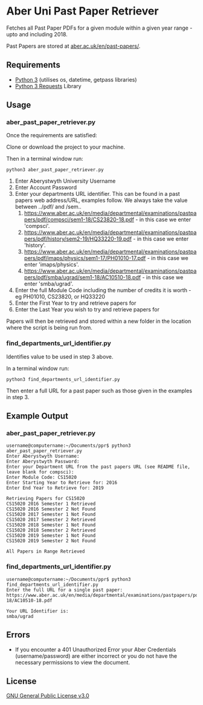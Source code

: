 # Aber Uni Past Paper Retriever
Fetches all Past Paper PDFs for a given module within a given year range - upto and including 2018.

Past Papers are stored at [aber.ac.uk/en/past-papers/](https://www.aber.ac.uk/en/past-papers/).

## Requirements
* [Python 3](https://www.python.org/downloads/) (utilises os, datetime, getpass libraries)
* [Python 3 Requests](https://pypi.org/project/requests/) Library

## Usage
### aber_past_paper_retriever.py
Once the requirements are satisfied:

Clone or download the project to your machine.

Then in a terminal window run:

```
python3 aber_past_paper_retriever.py
```

1) Enter Aberystwyth University Username
2) Enter Account Password
3) Enter your departments URL identifier. This can be found in a past papers web address/URL, examples follow. We always take the value between ../pdf/ and /sem..
    1) <https://www.aber.ac.uk/en/media/departmental/examinations/pastpapers/pdf/compsci/sem1-18/CS23820-18.pdf> - in this case we enter 'compsci'.
    2) <https://www.aber.ac.uk/en/media/departmental/examinations/pastpapers/pdf/history/sem2-19/HQ33220-19.pdf> - in this case we enter 'history'.
    3) <https://www.aber.ac.uk/en/media/departmental/examinations/pastpapers/pdf/imaps/physics/sem1-17/PH01010-17.pdf>  - in this case we enter 'imaps/physics'.
    4) <https://www.aber.ac.uk/en/media/departmental/examinations/pastpapers/pdf/smba/ugrad/sem1-18/AC10510-18.pdf> - in this case we enter 'smba/ugrad'.
4) Enter the full Module Code including the number of credits it is worth - eg PH01010, CS23820, or HQ33220
5) Enter the First Year to try and retrieve papers for
6) Enter the Last Year you wish to try and retrieve papers for

Papers will then be retrieved and stored within a new folder in the location where the script is being run from.

### find_departments_url_identifier.py
Identifies value to be used in step 3 above. 

In a terminal window run:

```
python3 find_departments_url_identifier.py
```

Then enter a full URL for a past paper such as those given in the examples in step 3.

## Example Output
### aber_past_paper_retriever.py
```
username@computername:~/Documents/ppr$ python3 aber_past_paper_retriever.py 
Enter Aberystwyth Username: 
Enter Aberystwyth Password: 
Enter your Department URL from the past papers URL (see README file, leave blank for compsci): 
Enter Module Code: CS15020
Enter Starting Year to Retrieve for: 2016
Enter End Year to Retrieve for: 2019

Retrieving Papers for CS15020
CS15020 2016 Semester 1 Retrieved
CS15020 2016 Semester 2 Not Found
CS15020 2017 Semester 1 Not Found
CS15020 2017 Semester 2 Retrieved
CS15020 2018 Semester 1 Not Found
CS15020 2018 Semester 2 Retrieved
CS15020 2019 Semester 1 Not Found
CS15020 2019 Semester 2 Not Found

All Papers in Range Retrieved
```

### find_departments_url_identifier.py
```
username@computername:~/Documents/ppr$ python3 find_departments_url_identifier.py 
Enter the full URL for a single past paper: https://www.aber.ac.uk/en/media/departmental/examinations/pastpapers/pdf/smba/ugrad/sem1-18/AC10510-18.pdf

Your URL Identifier is:
smba/ugrad
```

## Errors
* If you encounter a 401 Unauthorized Error your Aber Credentials (username/password) are either incorrect or you do not have the necessary permissions to view the document.

## License

[GNU General Public License v3.0](https://github.com/maw101/Aber-Past-Paper-Retriever/blob/master/LICENSE)
